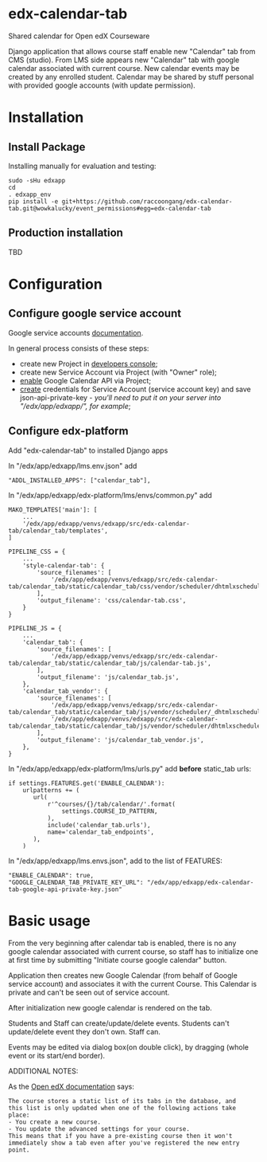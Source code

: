 # edx-calendar-tab

Shared calendar for Open edX Courseware

Django application that allows course staff enable new "Calendar" tab
from CMS (studio).
From LMS side appears new "Calendar" tab with google calendar
associated with current course.
New calendar events may be created by any enrolled student.
Calendar may be shared by stuff personal with provided google accounts
(with update permission).

# Installation

## Install Package

Installing manually for evaluation and testing:

    sudo -sHu edxapp
    cd
    . edxapp_env
    pip install -e git+https://github.com/raccoongang/edx-calendar-tab.git@wowkalucky/event_permissions#egg=edx-calendar-tab


## Production installation

 TBD

# Configuration

## Configure google service account

Google service accounts [documentation](https://developers.google.com/identity/protocols/OAuth2ServiceAccount).

In general process consists of these steps:

* create new Project in [developers console](https://console.developers.google.com/projectselector/iam-admin/serviceaccounts);
* create new Service Account via Project (with "Owner" role);
* [enable](https://console.developers.google.com/apis/dashboard)
Google Calendar API via Project;
* [create](https://console.developers.google.com/apis/credentials)
credentials for Service Account (service account key) and save json-api-private-key -
_you'll need to put it on your server into "/edx/app/edxapp/", for example_;

## Configure edx-platform

Add "edx-calendar-tab" to installed Django apps

In "/edx/app/edxapp/lms.env.json" add

    "ADDL_INSTALLED_APPS": ["calendar_tab"],

In "/edx/app/edxapp/edx-platform/lms/envs/common.py" add

    MAKO_TEMPLATES['main']: [
        ...
        '/edx/app/edxapp/venvs/edxapp/src/edx-calendar-tab/calendar_tab/templates',
    ]

    PIPELINE_CSS = {
        ...
        'style-calendar-tab': {
            'source_filenames': [
                '/edx/app/edxapp/venvs/edxapp/src/edx-calendar-tab/calendar_tab/static/calendar_tab/css/vendor/scheduler/dhtmlxscheduler.css',
            ],
            'output_filename': 'css/calendar-tab.css',
        }
    }

    PIPELINE_JS = {
        ...
        'calendar_tab': {
            'source_filenames': [
                '/edx/app/edxapp/venvs/edxapp/src/edx-calendar-tab/calendar_tab/static/calendar_tab/js/calendar-tab.js',
            ],
            'output_filename': 'js/calendar_tab.js',
        },
        'calendar_tab_vendor': {
            'source_filenames': [
                '/edx/app/edxapp/venvs/edxapp/src/edx-calendar-tab/calendar_tab/static/calendar_tab/js/vendor/scheduler/_dhtmlxscheduler.js',
                '/edx/app/edxapp/venvs/edxapp/src/edx-calendar-tab/calendar_tab/static/calendar_tab/js/vendor/scheduler/dhtmlxscheduler_readonly.js',
            ],
            'output_filename': 'js/calendar_tab_vendor.js',
        },
    }

In "/edx/app/edxapp/edx-platform/lms/urls.py" add __before__ static_tab urls:

    if settings.FEATURES.get('ENABLE_CALENDAR'):
        urlpatterns += (
           url(
               r'^courses/{}/tab/calendar/'.format(
                   settings.COURSE_ID_PATTERN,
               ),
               include('calendar_tab.urls'),
               name='calendar_tab_endpoints',
           ),
        )

In "/edx/app/edxapp/lms.envs.json", add to the list of FEATURES:

    "ENABLE_CALENDAR": true,
    "GOOGLE_CALENDAR_TAB_PRIVATE_KEY_URL": "/edx/app/edxapp/edx-calendar-tab-google-api-private-key.json"

# Basic usage

From the very beginning after calendar tab is enabled, there is no
any google calendar associated with current course, so staff has to
initialize one at first time by submitting "Initiate course google
calendar" button.

Application then creates new Google Calendar (from behalf of Google
service account) and associates it with the current Course.
This Calendar is private and can't be seen out of service account.

After initialization new google calendar is rendered on the tab.

Students and Staff can create/update/delete events.
Students can't update/delete event they don't own.
Staff can.

Events may be edited via dialog box(on double click), by dragging
(whole event or its start/end border).

ADDITIONAL NOTES:

  As the [Open edX documentation] says:

    The course stores a static list of its tabs in the database, and
    this list is only updated when one of the following actions take place:
    - You create a new course.
    - You update the advanced settings for your course.
    This means that if you have a pre-existing course then it won't
    immediately show a tab even after you've registered the new entry point.

[Open edX documentation]: https://openedx.atlassian.net/wiki/display/AC/Adding+a+new+course+tab
